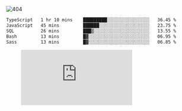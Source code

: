 ![404](https://user-images.githubusercontent.com/378023/89412096-6f759d80-d761-11ea-8c57-84b30ef3f2b1.png)

<!--START_SECTION:waka-->

```txt
TypeScript   1 hr 10 mins    █████████░░░░░░░░░░░░░░░░   36.45 %
JavaScript   45 mins         ██████░░░░░░░░░░░░░░░░░░░   23.75 %
SQL          26 mins         ███▒░░░░░░░░░░░░░░░░░░░░░   13.55 %
Bash         13 mins         █▓░░░░░░░░░░░░░░░░░░░░░░░   06.95 %
Sass         13 mins         █▓░░░░░░░░░░░░░░░░░░░░░░░   06.85 %
```

<!--END_SECTION:waka-->
<figure><embed src="https://wakatime.com/share/@018b853e-267a-435d-a858-33e2b098b9d7/f3c3aa68-553a-4373-a9f9-2d456f62f780.svg"></embed></figure>
